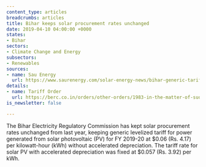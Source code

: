 ```yaml
---
content_type: articles
breadcrumbs: articles
title: Bihar keeps solar procurement rates unchanged
date: 2019-04-10 04:00:00 +0000
states:
- Bihar
sectors:
- Climate Change and Energy
subsectors:
- Renewables
sources:
- name: Sau Energy
  url: https://www.saurenergy.com/solar-energy-news/bihar-generic-tariff-solar-projects-rs-4-17-kwh-fy-2019-20
details:
- name: Tariff Order
  url: https://berc.co.in/orders/other-orders/1983-in-the-matter-of-suo-motu-proceeding-for-determination-of-generic-levellised-tariff-of-power-generated-from-renewable-energy-sources-for-fy-2019-20
is_newsletter: false

---
```

The Bihar Electricity Regulatory Commission has kept solar procurement rates unchanged from last year, keeping generic levelized tariff for power generated from solar photovoltaic (PV) for FY 2019-20 at $0.06 (Rs. 4.17) per kilowatt-hour (kWh) without accelerated depreciation. The tariff rate for solar PV with accelerated depreciation was fixed at $0.057 (Rs. 3.92) per kWh.
